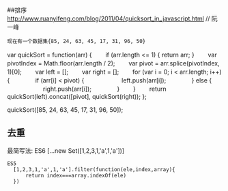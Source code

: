 
##排序  
  http://www.ruanyifeng.com/blog/2011/04/quicksort_in_javascript.html  // 阮一峰

    
    现在有一个数据集{85, 24, 63, 45, 17, 31, 96, 50}

var quickSort = function(arr) {
　　if (arr.length <= 1) { return arr; }
　　var pivotIndex = Math.floor(arr.length / 2);
　　var pivot = arr.splice(pivotIndex, 1)[0];
　　var left = [];
　　var right = [];
　　for (var i = 0; i < arr.length; i++){
　　　　if (arr[i] < pivot) {
　　　　　　left.push(arr[i]);
　　　　} else {
　　　　　　right.push(arr[i]);
　　　　}
　　}
　　return quickSort(left).concat([pivot], quickSort(right));
};

quickSort([85, 24, 63, 45, 17, 31, 96, 50]);

## 去重
  最简写法:
    ES6
      [...new Set([1,2,3,1,'a',1,'a'])]

    ES5
      [1,2,3,1,'a',1,'a'].filter(function(ele,index,array){
          return index===array.indexOf(ele)
      })
